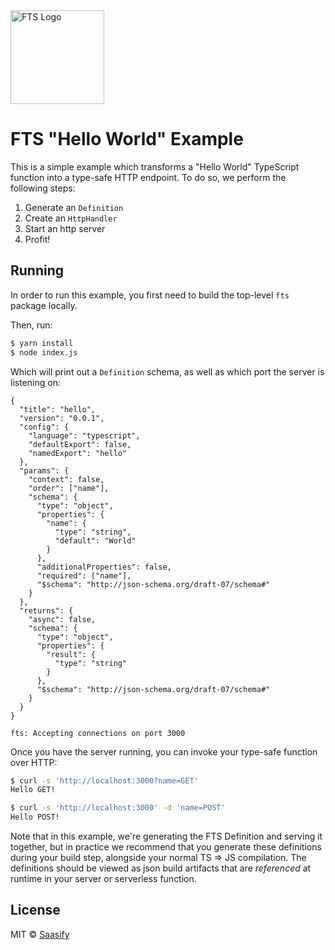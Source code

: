 <img src="https://raw.githubusercontent.com/transitive-bullshit/fts/master/logo.png" alt="FTS Logo" width="150" />

# FTS "Hello World" Example

This is a simple example which transforms a "Hello World" TypeScript function into a type-safe HTTP endpoint. To do so, we perform the following steps:

1. Generate an `Definition`
2. Create an `HttpHandler`
3. Start an http server
4. Profit!

## Running

In order to run this example, you first need to build the top-level `fts` package locally.

Then, run:

```bash
$ yarn install
$ node index.js
```

Which will print out a `Definition` schema, as well as which port the server is listening on:

```
{
  "title": "hello",
  "version": "0.0.1",
  "config": {
    "language": "typescript",
    "defaultExport": false,
    "namedExport": "hello"
  },
  "params": {
    "context": false,
    "order": ["name"],
    "schema": {
      "type": "object",
      "properties": {
        "name": {
          "type": "string",
          "default": "World"
        }
      },
      "additionalProperties": false,
      "required": ["name"],
      "$schema": "http://json-schema.org/draft-07/schema#"
    }
  },
  "returns": {
    "async": false,
    "schema": {
      "type": "object",
      "properties": {
        "result": {
          "type": "string"
        }
      },
      "$schema": "http://json-schema.org/draft-07/schema#"
    }
  }
}

fts: Accepting connections on port 3000
```

Once you have the server running, you can invoke your type-safe function over HTTP:

```bash
$ curl -s 'http://localhost:3000?name=GET'
Hello GET!

$ curl -s 'http://localhost:3000' -d 'name=POST'
Hello POST!
```

Note that in this example, we're generating the FTS Definition and serving it together, but in practice we recommend that you generate these definitions during your build step, alongside your normal TS => JS compilation. The definitions should be viewed as json build artifacts that are _referenced_ at runtime in your server or serverless function.

## License

MIT © [Saasify](https://saasify.sh)
